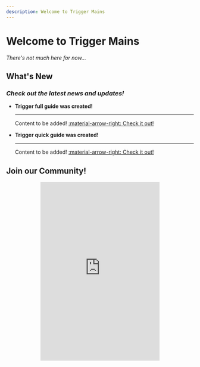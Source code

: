 ```yaml
---
description: Welcome to Trigger Mains
---
```


# Welcome to Trigger Mains

_There's not much here for now..._

## What's New

### _Check out the latest news and updates!_

<div class="grid cards" markdown>

- **Trigger full guide was created!**

  ---

  Content to be added!
  [:material-arrow-right: Check it out!](guides/trigger/full.md)

- **Trigger quick guide was created!**

  ---

  Content to be added!
  [:material-arrow-right: Check it out!](guides/trigger/quick.md)

</div>

## Join our Community!

<center>
    <iframe src="https://discord.com/widget?id=1292899450754302024&theme=dark" title="discord.gg/4hpNUWYJ7H" footer="Come hangout with us!" width="320" height="480" allowtransparency="true" frameborder="0" sandbox="allow-popups allow-popups-to-escape-sandbox allow-same-origin allow-scripts"></iframe>
</center>